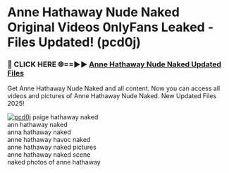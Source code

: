 # Anne Hathaway Nude Naked Original Videos 0nlyFans Leaked - Files Updated! (pcd0j)

<h3>🔴 CLICK HERE 🌐==►► <a href="https://tinyurl.com/yckcrads" rel="nofollow">Anne Hathaway Nude Naked Updated Files</a></h3>

Get Anne Hathaway Nude Naked and all content. Now you can access all videos and pictures of Anne Hathaway Nude Naked. New Updated Files 2025!

[![pcd0j](https://i.imgur.com/hpKpOFt.gif)](https://tinyurl.com/yckcrads)
paige hathaway naked<br>
ann hathaway naked<br>
anna hathaway naked<br>
anne hathaway havoc naked<br>
anne hathaway naked pictures<br>
anne hathaway naked scene<br>
naked photos of anne hathaway